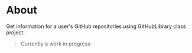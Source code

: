 ﻿# About

Get information for a user's GitHub repositories using GitHubLibrary class project.

> Currently a work in progress